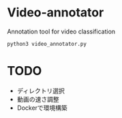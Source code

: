 # Video-annotator

Annotation tool for video classification  

```
python3 video_annotator.py
```

# TODO
- ディレクトリ選択
- 動画の速さ調整
- Dockerで環境構築

